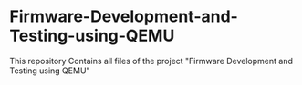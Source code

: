 # Firmware-Development-and-Testing-using-QEMU
This repository Contains all files of the project "Firmware Development and Testing using QEMU"
